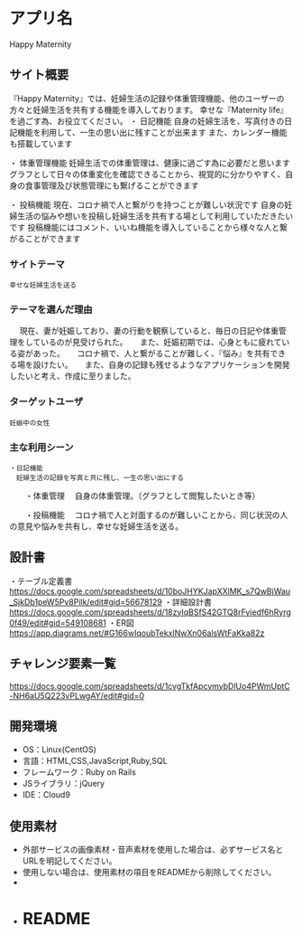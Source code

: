 # アプリ名
  Happy Maternity

## サイト概要
   『Happy Maternity』では、妊婦生活の記録や体重管理機能、他のユーザーの方々と妊婦生活を共有する機能を導入しております。
   幸せな『Maternity life』を過ごす為、お役立てください。
   ・ 日記機能
      自身の妊婦生活を、写真付きの日記機能を利用して、一生の思い出に残すことが出来ます
      また、カレンダー機能も搭載しています

   ・ 体重管理機能
      妊婦生活での体重管理は、健康に過ごす為に必要だと思います
      グラフとして日々の体重変化を確認できることから、視覚的に分かりやすく、自身の食事管理及び状態管理にも繋げることができます

   ・ 投稿機能
      現在、コロナ禍で人と繋がりを持つことが難しい状況です
      自身の妊婦生活の悩みや想いを投稿し妊婦生活を共有する場として利用していただきたいです
      投稿機能にはコメント、いいね機能を導入していることから様々な人と繋がることができます

### サイトテーマ
    幸せな妊婦生活を送る

### テーマを選んだ理由
　  現在、妻が妊娠しており、妻の行動を観察していると、毎日の日記や体重管理をしているのが見受けられた。
　  また、妊娠初期では、心身ともに疲れている姿があった。
　  コロナ禍で、人と繋がることが難しく、『悩み』を共有できる場を設けたい。
　  また、自身の記録も残せるようなアプリケーションを開発したいと考え、作成に至りました。

### ターゲットユーザ
    妊娠中の女性

### 主な利用シーン
    ・日記機能
    　妊婦生活の記録を写真と共に残し、一生の思い出にする

　　・体重管理
    　自身の体重管理。（グラフとして閲覧したいとき等）

　　・投稿機能
    　コロナ禍で人と対面するのが難しいことから、同じ状況の人の意見や悩みを共有し、幸せな妊婦生活を送る。

## 設計書
   ・テーブル定義書
     https://docs.google.com/spreadsheets/d/10boJHYKJapXXlMK_s7QwBjWau_SjkDb1peW5Pv8Pilk/edit#gid=56678129
   ・詳細設計書
     https://docs.google.com/spreadsheets/d/18zyIqBSfS42GTQ8rFyiedf6hRyrg0f49/edit#gid=549108681
   ・ER図
     https://app.diagrams.net/#G166wIqoubTekxlNwXn06alsWtFaKka82z

## チャレンジ要素一覧
   https://docs.google.com/spreadsheets/d/1cvgTkfApcymybDlUo4PWmUptC-NH6aU5Q223vPLwgAY/edit#gid=0

## 開発環境
- OS：Linux(CentOS)
- 言語：HTML,CSS,JavaScript,Ruby,SQL
- フレームワーク：Ruby on Rails
- JSライブラリ：jQuery
- IDE：Cloud9

## 使用素材
- 外部サービスの画像素材・音声素材を使用した場合は、必ずサービス名とURLを明記してください。
- 使用しない場合は、使用素材の項目をREADMEから削除してください。
-
- # README
